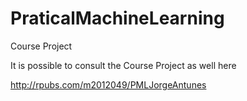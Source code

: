 # PraticalMachineLearning
Course Project

It is possible to consult the Course Project as well here

http://rpubs.com/m2012049/PMLJorgeAntunes
